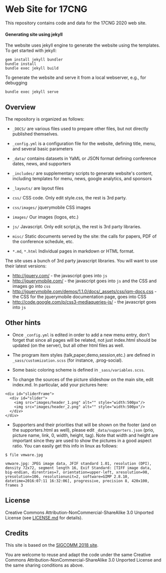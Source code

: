 #  Web Site for 17CNG

This repository contains code and data for the 17CNG 2020 web site.

#### Generating site using jekyll

The website uses jekyll engine to generate the website using the templates.  To get started with jekyll:

    gem install jekyll bundler
    bundle install
    bundle exec jekyll build

To generate the website and serve it from a local webserver, e.g., for debugging

    bundle exec jekyll serve
 
## Overview

The repository is organized as follows:

* `_DOCS/`      are various files used to prepare other files, but not directly published themselves.

* `_config.yml` is a configuration file for the website, defining title, menu, and several basic parameters
* `_data/`      contains datasets in YaML or JSON format defining conference dates, news, and supporters
* `_includes/`  are supplementary scripts to generate website's content, including templates for menu, news, google analytics, and sponsors
* `_layouts/`   are layout files

* `css/`        CSS code. Only edit style.css, the rest is 3rd party.
* `css/images/` jquerymobile CSS images
* `images/`     Our images (logos, etc.)
* `js/`         Javascript. Only edit script.js, the rest is 3rd party libraries.
* `misc/`       Static documents served by the site: the calls for papers, PDF of the conference schedule, etc.
* `*.md`, `*.html` Individual pages in markdown or HTML format.

The site uses a bunch of 3rd party javascript libraries. You will want to use their latest versions:

* http://jquery.com/ - the javascript goes into `js`
* http://jquerymobile.com/ - the javascript goes into `js` and the CSS and images go into `css`
* http://jquerymobile.com/demos/1.1.0/docs/_assets/css/jqm-docs.css - the CSS for the jquerymobile documentation page, goes into CSS
* http://code.google.com/p/css3-mediaqueries-js/ - the javascript goes into `js`


## Other hints
- Once `_config.yml` is edited in order to add a new menu entry, don't forget that since all pages will be related, not just index.html should be updated (on the server), but all other html files as well.

- The program item styles (talk,paper,demo,session,etc.) are defined in `_sass/customization.scss` (for instance, .prog-social).

- Some basic coloring scheme is defined in `_sass/variables.scss`.

- To change the sources of the picture slideshow on the main site, edit index.md. In particular, add your pictures here:
```
<div id="sliderFrame">
  <div id="slider">
    <img src="images/header_1.png" alt="" style="width:500px"/>
    <img src="images/header_2.png" alt="" style="width:500px"/>
  </div>
</div>
```

- Supporters and their priorities that will be shown on the footer (and on the supporters.html as well), 
please edit `_data/supporters.json` (prio, picture name, link, 0, width, height, tag). Note that width and height are important since they are used to show the pictures in a good aspect ratio. You can easily get this info in linux as follows:
```
$ file vmware.jpg

vmware.jpg: JPEG image data, JFIF standard 1.01, resolution (DPI), density 72x72, segment length 16, Exif Standard: [TIFF image data, big-endian, direntries=7, orientation=upper-left, xresolution=98, yresolution=106, resolutionunit=2, software=GIMP 2.8.10, datetime=2016:07:11 16:32:06], progressive, precision 8, 420x100, frames 3
```

## License

Creative Commons Attribution-NonCommercial-ShareAlike 3.0 Unported License (see [LICENSE.md](LICENSE.md) for details).

## Credits

This site is based on the [SIGCOMM 2018 site](https://github.com/cslev/sigcomm_2018).

You are welcome to reuse and adapt the code under the same Creative Commons Attribution-NonCommercial-ShareAlike 3.0 Unported License and the same sharing conditions as above.
